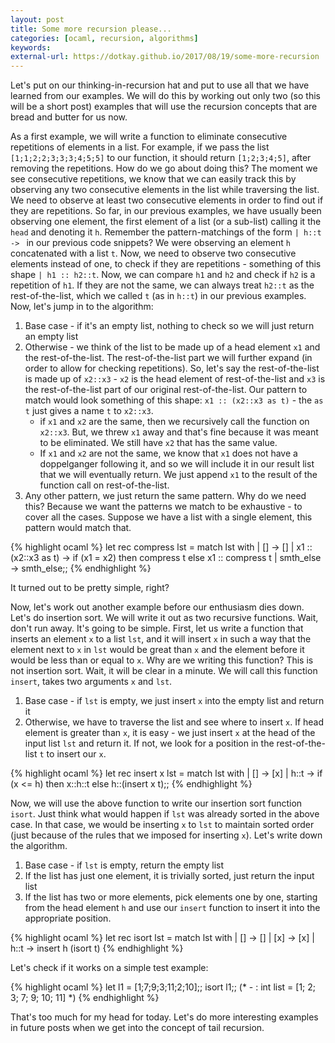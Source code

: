 ```yaml
---
layout: post
title: Some more recursion please...
categories: [ocaml, recursion, algorithms]
keywords:
external-url: https://dotkay.github.io/2017/08/19/some-more-recursion
---
```


Let's put on our thinking-in-recursion hat and put to use all that we have learned from our examples. We will do this by working out only two (so this will be a short post) examples that will use the recursion concepts that are bread and butter for us now.

As a first example, we will write a function to eliminate consecutive repetitions of elements in a list. For example, if we pass the list `[1;1;2;2;3;3;3;4;5;5]` to our function, it should return `[1;2;3;4;5]`, after removing the repetitions. How do we go about doing this? The moment we see consecutive repetitions, we know that we can easily track this by observing any two consecutive elements in the list while traversing the list. We need to observe at least two consecutive elements in order to find out if they are repetitions. So far, in our previous examples, we have usually been observing one element, the first element of a list (or a sub-list) calling it the `head` and denoting it `h`. Remember the pattern-matchings of the form `| h::t -> ` in our previous code snippets? We were observing an element `h` concatenated with a list `t`. Now, we need to observe two consecutive elements instead of one, to check if they are repetitions - something of this shape `| h1 :: h2::t`. Now, we can compare `h1` and `h2` and check if `h2` is a repetition of `h1`. If they are not the same, we can always treat `h2::t` as the rest-of-the-list, which we called `t` (as in `h::t`) in our previous examples. Now, let's jump in to the algorithm:

1. Base case - if it's an empty list, nothing to check so we will just return an empty list
2. Otherwise - we think of the list to be made up of a head element `x1` and the rest-of-the-list. The rest-of-the-list part we will further expand (in order to allow for checking repetitions). So, let's say the rest-of-the-list is made up of `x2::x3` - `x2` is the head element of rest-of-the-list and `x3` is the rest-of-the-list part of our original rest-of-the-list. Our pattern to match would look something of this shape: `x1 :: (x2::x3 as t)` - the `as t` just gives a name `t` to `x2::x3`.
   * if `x1` and `x2` are the same, then we recursively call the function on `x2::x3`. But, we threw `x1` away and that's fine because it was meant to be eliminated. We still have `x2` that has the same value.
   * If `x1` and `x2` are not the same, we know that `x1` does not have a doppelganger following it, and so we will include it in our result list that we will eventually return. We just append `x1` to the result of the function call on rest-of-the-list.
3. Any other pattern, we just return the same pattern. Why do we need this? Because we want the patterns we match to be exhaustive - to cover all the cases. Suppose we have a list with a single element, this pattern would match that.

{% highlight ocaml %}
let rec compress lst =
  match lst with
  | [] -> []
  | x1 :: (x2::x3 as t) ->
     if (x1 = x2) then compress t
     else x1 :: compress t
  | smth_else -> smth_else;;
{% endhighlight %}

It turned out to be pretty simple, right?

Now, let's work out another example before our enthusiasm dies down. Let's do insertion sort. We will write it out as two recursive functions. Wait, don't run away. It's going to be simple. First, let us write a function that inserts an element `x` to a list `lst`, and it will insert `x` in such a way that the element next to `x` in `lst` would be great than `x` and the element before it would be less than or equal to `x`. Why are we writing this function? This is not insertion sort. Wait, it will be clear in a minute. We will call this function `insert`, takes two arguments `x` and `lst`.

1. Base case - if `lst` is empty, we just insert `x` into the empty list and return it
2. Otherwise, we have to traverse the list and see where to insert `x`. If head element is greater than `x`, it is easy - we just insert `x` at the head of the input list `lst` and return it. If not, we look for a position in the rest-of-the-list `t` to insert our `x`.

{% highlight ocaml %}
let rec insert x lst =
  match lst with
  | [] -> [x]
  | h::t ->
     if (x <= h) then x::h::t
     else h::(insert x t);;
{% endhighlight %}

Now, we will use the above function to write our insertion sort function `isort`. Just think what would happen if `lst` was already sorted in the above case. In that case, we would be inserting `x` to `lst` to maintain sorted order (just because of the rules that we imposed for inserting `x`). Let's write down the algorithm.

1. Base case - if `lst` is empty, return the empty list
2. If the list has just one element, it is trivially sorted, just return the input list
3. If the list has two or more elements, pick elements one by one, starting from the head element `h` and use our `insert` function to insert it into the appropriate position.

{% highlight ocaml %}
let rec isort lst =
  match lst with
  | [] -> []
  | [x] -> [x]
  | h::t -> insert h (isort t)
{% endhighlight %}

Let's check if it works on a simple test example:

{% highlight ocaml %}
let l1 = [1;7;9;3;11;2;10];;
isort l1;;
(* - : int list = [1; 2; 3; 7; 9; 10; 11] *)
{% endhighlight %}

That's too much for my head for today. Let's do more interesting examples in future posts when we get into the concept of tail recursion.